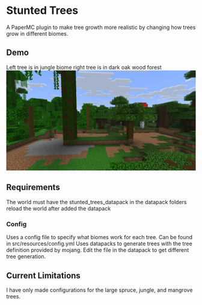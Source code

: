 # Stunted Trees

A PaperMC plugin to make tree growth more realistic by changing how trees grow in different biomes.

## Demo
Left tree is in jungle biome right tree is in dark oak wood forest
![demo-image.webp](demo-image.webp)

## Requirements
The world must have the stunted_trees_datapack in the datapack folders
reload the world after added the datapack

### Config
Uses a config file to specify what biomes work for each tree. Can be found in src/resources/config.yml
Uses datapacks to generate trees with the tree definition provided by mojang. Edit the file in the datapack to get different tree generation.

## Current Limitations
I have only made configurations for the large spruce, jungle, and mangrove trees.  